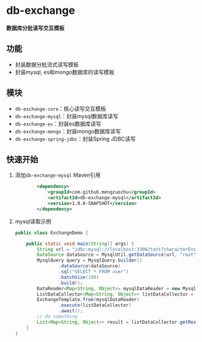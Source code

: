 # db-exchange

**数据库分批读写交互模板**

## 功能

- 封装数据分批流式读写模板
- 封装mysql, es和mongo数据库的读写模板

## 模块

- `db-exchange-core`：核心读写交互模板
- `db-exchange-mysql`：封装mysql数据库读写
- `db-exchange-es`：封装es数据库读写
- `db-exchange-mongo`：封装mongo数据库读写
- `db-exchange-spring-jdbc`：封装Spring JDBC读写

## 快速开始

1. 添加`db-exchange-mysql` Maven引用

   ```xml
           <dependency>
               <groupId>com.github.mengzuozhu</groupId>
               <artifactId>db-exchange-mysql</artifactId>
               <version>1.0.0-SNAPSHOT</version>
           </dependency>
   ```

2. mysql读取示例

   ```java
   public class ExchangeDemo {
   
       public static void main(String[] args) {
           String url = "jdbc:mysql://localhost:3306/test?characterEncoding=utf8&serverTimezone=Asia/Shanghai";
           DataSource dataSource = MysqlUtil.getDataSource(url, "root", "your mysql password");
           MysqlQuery query = MysqlQuery.builder()
                   .dataSource(dataSource)
                   .sql("SELECT * FROM user")
                   .batchSize(100)
                   .build();
           DataReader<Map<String, Object>> mysqlDataReader = new MysqlDataReader<>(query, new ResultSetToMap());
           ListDataCollector<Map<String, Object>> listDataCollector = new ListDataCollector<>();
           ExchangeTemplate.from(mysqlDataReader)
                   .execute(listDataCollector)
                   .await();
           // do something
           List<Map<String, Object>> result = listDataCollector.getResult();
       }
   }
   ```

